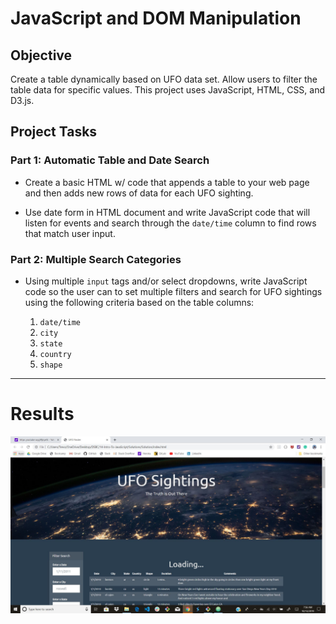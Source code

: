 # JavaScript and DOM Manipulation

## Objective

Create a table dynamically based on UFO data set. Allow users to filter the table data for specific values. This project uses JavaScript, HTML, CSS, and D3.js.

## Project Tasks

### Part 1: Automatic Table and Date Search

* Create a basic HTML w/ code that appends a table to your web page and then adds new rows of data for each UFO sighting.

* Use date form in HTML document and write JavaScript code that will listen for events and search through the `date/time` column to find rows that match user input.

### Part 2: Multiple Search Categories

* Using multiple `input` tags and/or select dropdowns, write JavaScript code so the user can to set multiple filters and search for UFO sightings using the following criteria based on the table columns:

  1. `date/time`
  2. `city`
  3. `state`
  4. `country`
  5. `shape`

- - -

# Results
![Capture1.jpg](https://github.com/TrevorKent/JavaScript-and-DOM-Manipulation/blob/master/Images/Capture1.JPG)
